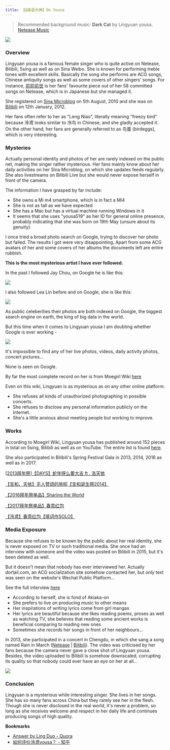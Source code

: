 ```yaml
---
title: 【@英语大神】On Yousa
---
```

> Recommended background music: **Dark Cat** by Lingyuan yousa. [Netease Music](http://music.163.com/#/m/song?id=33682737)

![](https://o0stweauh.qnssl.com/220px-6163e3ccgw1eidn6hlhdmj20ae0af0u2.jpg)

### Overview

Lingyuan yousa is a famous female singer who is quite active on Netease, Bilibili, 5sing as well as on Sina Weibo. She is known for performing treble tones with excellent skills. Basically the song she performs are ACG songs, Chinese antiquity songs as well as some covers of other singers' songs. For instance, [前前前世](http://music.163.com/#/m/song?id=446247397) is her fans' favourite piece out of her 58 committed songs on Netease, which is in Japanese but she managed it.

She registered on [Sina Microblog](http://weibo.com/p/1005051633936332) on 5th August, 2010 and she was on [Bilibili](https://space.bilibili.com/282994) on 12th January, 2012.

Her fans often refer to her as "Leng Niao", literally meaning "freezy bird" because 泠鸢 looks similar to 冷鸟 in Chinese, and she gladly accepted it. On the other hand, her fans are generally referred to as 鸟蛋 (birdeggs), which is very interesting.

### Mysteries

Actually personal identity and photos of her are rarely indexed on the public net, making the singer rather mysterious. Her fans mainly know about her daily activities on her Sina Microblog, on which she updates feeds regularly. She also livestreams on Bilibili Live but she would never expose herself in front of the camera.

The information I have grasped by far include:

- She owns a Mi m4 smartphone, which is in fact a Mi4
- She is not as tall as we have expected
- She has a Mac but has a virtual machine running Windows in it
- It seems that she uses "yousa519" as her ID for general online presence, probably indicating that she was born on 19th May (unsure about its genuity)

I once tried a broad photo search on Google, trying to discover her photo but failed. The results I got were very disappointing. Apart from some ACG avatars of her and some covers of her albums the documents left are entire rubbish. 

**This is the most mysterious artist I have ever followed.**

In the past I followed Jay Chou, on Google he is like this:

![](https://o0stweauh.qnssl.com/scr-jay.png)

I also followed Lea Lin before and on Google, she is like this:

![](https://o0stweauh.qnssl.com/scr-lea.png)

As public celeberities their photos are both indexed on Google, the biggest search engine on earth, the king of big data in the world.

But this time when it comes to Lingyuan yousa I am doubting whether Google is ever working - 

![](https://o0stweauh.qnssl.com/scr-yousa.png)

It's impossible to find any of her live photos, videos, daily activity photos, concert pictures...

None is seen on Google.

By far the most complete record on her is from Moegirl Wiki [here](https://zh.moegirl.org/zh-hans/泠鸢yousa)

Even on this wiki, Lingyuan is as mysterious as on any other online platform:

- She refuses all kinds of unauthorized photographing in possible concerts.
- She refuses to disclose any personal information publicly on the internet.
- She's a little anxious about meeting people but working to improve.

### Works

According to Moegirl Wiki, Lingyuan yousa has published around 152 pieces in total on 5sing, Bilibili as well as on YouTube. The entire list is found [here](https://zh.moegirl.org/zh-hans/%E6%B3%A0%E9%B8%A2yousa#.E4.BD.9C.E5.93.81).

She also participated in Bilibili's Spring Festival Gala in 2013, 2014, 2016 as well as in 2017.

[\[2013拜年祭\]【DAYS】蛇年呀么要大吉 ft . 洛天依](https://www.bilibili.com/video/av462766)

[【言和、天依】无人赞颂的旅程【言和诞生祭2014】](https://www.bilibili.com/video/av1271742)

[【2016拜年祭单品】Sharing the World](https://www.bilibili.com/video/av3905451)

[【2017拜年祭单品】春意红包](https://www.bilibili.com/video/av8506617)

[【泠鸢】春意红包【填词作SOLO】](https://www.bilibili.com/video/av8556160)

### Media Exposure

Because she refuses to be known by the public about her real identity, she is never exposed on TV or such traditional media. She once had an interview with someone and the video was posted on Bilibili in 2015, but it's been deleted as well.

But it doesn't mean that nobody has ever interviewed her. Actually dortail.com, an ACG socialization site somehow contacted her, but only text was seen on the website's Wechat Public Platform...

See the full interview [here](https://mp.weixin.qq.com/s?__biz=MzIwODA5MDE3OA==&mid=401277830&idx=1&sn=b8df0e13b10cab5c8b4fb9ffba61051f&3rd=MzA3MDU4NTYzMw==&scene=6#rd)

- According to herself, she is fond of Akiaka-on
- She prefers to live on producing music to other means
- Her inspirations of writing lyrics come from girl mangas
- Her lyrics are beautiful because she likes reading poems, proses as well as watching TV, she believes that reading some ancient works is beneficial comparing to reading new ones
- Sometimes she records her songs in front of her neighbours...

In 2013, she participated in a concert in Chengdu, in which she sang a song named Rain in March ([Netease](http://music.163.com/#/m/song?id=28832323) | [Bilibili](https://www.bilibili.com/video/av599025)). The video was criticised by her fans because the camera never gave a close shot of Lingyuan yousa. Besides, the video uploaded to Bilibili is somehow downscaled, corrupting its quality so that nobody could ever have an eye on her at all...

![](https://o0stweauh.qnssl.com/7031dac2a246be3dbc8e4939e509e705_b.png)

### Conclusion

Lingyuan is a mysterious while interesting singer. She lives in her songs. She has so many fans across China but they rarely see her in the flesh. Though she is never disclosed in the real world, it's never a problem, so long as she receives welcome and respect in her daily life and continues producing songs of high quality.

**Bookmarks**

- [Answer by Ling Duo - Quora](https://www.quora.com/Whats-the-last-song-you-listened-to/answer/Duo-Ling)
- [如何评价泠鸢yousa？ - 知乎](https://www.zhihu.com/question/39796954)